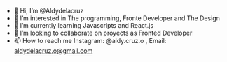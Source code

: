 - 👋 Hi, I’m @Aldydelacruz
- 👀 I’m interested in The programming, Fronte Developer and The Design
- 🌱 I’m currently learning Javascripts and React.js
- 💞️ I’m looking to collaborate on proyects as Fronted Developer
- 📫 How to reach me Instagram: @aldy.cruz.o , Email: aldydelacruz.o@gmail.com


